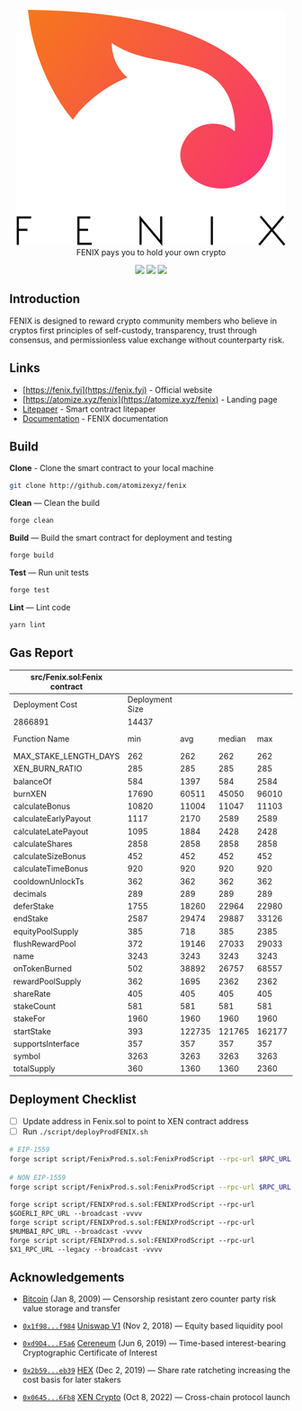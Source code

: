 <p align="center">
<picture>
  <source media="(prefers-color-scheme: dark)" srcset="./.github/img/fenix-dark.svg">
  <img alt="fenix" src="./.github/img/fenix-light.svg">
</picture>
<br>
FENIX pays you to hold your own crypto

</p>
<p align="center">
  <a href="https://github.com/atomizexyz/fenix/actions"><img src="https://img.shields.io/github/actions/workflow/status/atomizexyz/fenix/ci.yml?branch=main&style=flat-square"/></a>
  <a href="https://getfoundry.sh/"><img src="https://img.shields.io/badge/built%20with-Foundry-FFDB1C.svg?style=flat-square"/></a>
  <a href="https://opensource.org/licenses/MIT"><img src="https://img.shields.io/badge/license-MIT-blue.svg?style=flat-square"/></a>
</p>

## Introduction

FENIX is designed to reward crypto community members who believe in cryptos first principles of self-custody,
transparency, trust through consensus, and permissionless value exchange without counterparty risk.

## Links

- [https://fenix.fyi](https://fenix.fyi) - Official website
- [https://atomize.xyz/fenix](https://atomize.xyz/fenix) - Landing page
- [Litepaper](https://github.com/atomizexyz/litepaper) - Smart contract litepaper
- [Documentation](https://docs.atomize.xyz) - FENIX documentation

## Build

**Clone** - Clone the smart contract to your local machine

```sh
git clone http://github.com/atomizexyz/fenix
```

**Clean** — Clean the build

```sh
forge clean
```

**Build** — Build the smart contract for deployment and testing

```sh
forge build
```

**Test** — Run unit tests

```sh
forge test
```

**Lint** — Lint code

```sh
yarn lint
```

## Gas Report

| src/Fenix.sol:Fenix contract |                 |        |        |        |         |
| ---------------------------- | --------------- | ------ | ------ | ------ | ------- |
| Deployment Cost              | Deployment Size |        |        |        |         |
| 2866891                      | 14437           |        |        |        |         |
| Function Name                | min             | avg    | median | max    | # calls |
| MAX_STAKE_LENGTH_DAYS        | 262             | 262    | 262    | 262    | 5       |
| XEN_BURN_RATIO               | 285             | 285    | 285    | 285    | 1       |
| balanceOf                    | 584             | 1397   | 584    | 2584   | 86      |
| burnXEN                      | 17690           | 60511  | 45050  | 96010  | 133     |
| calculateBonus               | 10820           | 11004  | 11047  | 11103  | 4       |
| calculateEarlyPayout         | 1117            | 2170   | 2589   | 2589   | 7       |
| calculateLatePayout          | 1095            | 1884   | 2428   | 2428   | 7       |
| calculateShares              | 2858            | 2858   | 2858   | 2858   | 1       |
| calculateSizeBonus           | 452             | 452    | 452    | 452    | 1       |
| calculateTimeBonus           | 920             | 920    | 920    | 920    | 1       |
| cooldownUnlockTs             | 362             | 362    | 362    | 362    | 2       |
| decimals                     | 289             | 289    | 289    | 289    | 1       |
| deferStake                   | 1755            | 18260  | 22964  | 22980  | 9       |
| endStake                     | 2587            | 29474  | 29887  | 33126  | 58      |
| equityPoolSupply             | 385             | 718    | 385    | 2385   | 12      |
| flushRewardPool              | 372             | 19146  | 27033  | 29033  | 6       |
| name                         | 3243            | 3243   | 3243   | 3243   | 1       |
| onTokenBurned                | 502             | 38892  | 26757  | 68557  | 136     |
| rewardPoolSupply             | 362             | 1695   | 2362   | 2362   | 3       |
| shareRate                    | 405             | 405    | 405    | 405    | 2       |
| stakeCount                   | 581             | 581    | 581    | 581    | 7       |
| stakeFor                     | 1960            | 1960   | 1960   | 1960   | 12      |
| startStake                   | 393             | 122735 | 121765 | 162177 | 73      |
| supportsInterface            | 357             | 357    | 357    | 357    | 133     |
| symbol                       | 3263            | 3263   | 3263   | 3263   | 1       |
| totalSupply                  | 360             | 1360   | 1360   | 2360   | 4       |

## Deployment Checklist

- [ ] Update address in Fenix.sol to point to XEN contract address
- [ ] Run `./script/deployProdFENIX.sh`

```sh
# EIP-1559
forge script script/FenixProd.s.sol:FenixProdScript --rpc-url $RPC_URL

# NON EIP-1559
forge script script/FenixProd.s.sol:FenixProdScript --rpc-url $RPC_URL --legacy
```

```
forge script script/FENIXProd.s.sol:FENIXProdScript --rpc-url $GOERLI_RPC_URL --broadcast -vvvv
forge script script/FENIXProd.s.sol:FENIXProdScript --rpc-url $MUMBAI_RPC_URL --broadcast -vvvv
forge script script/FENIXProd.s.sol:FENIXProdScript --rpc-url $X1_RPC_URL --legacy --broadcast -vvvv
```

## Acknowledgements

- [Bitcoin](https://github.com/bitcoin/bitcoin) (Jan 8, 2009) — Censorship resistant zero counter party risk value
  storage and transfer
- [`0x1f98...f984`](https://etherscan.io/token/0x1f9840a85d5af5bf1d1762f925bdaddc4201f984)
  [Uniswap V1](https://github.com/Uniswap/v1-contracts) (Nov 2, 2018) — Equity based liquidity pool
- [`0xd9D4...F5a6`](https://etherscan.io/token/0xd9D4A7CA154fe137c808F7EEDBe24b639B7AF5a6)
  [Cereneum](https://github.com/Cereneum/Cereneum) (Jun 6, 2019) — Time-based interest-bearing Cryptographic Certificate
  of Interest
- [`0x2b59...eb39`](https://etherscan.io/token/0x2b591e99afE9f32eAA6214f7B7629768c40Eeb39)
  [HEX](https://github.com/BitcoinHEX/contract) (Dec 2, 2019) — Share rate ratcheting increasing the cost basis for
  later stakers

- [`0x0645...6Fb8`](https://etherscan.io/token/0x06450dEe7FD2Fb8E39061434BAbCFC05599a6Fb8)
  [XEN Crypto](https://github.com/FairCrypto/XEN-crypto) (Oct 8, 2022) — Cross-chain protocol launch
